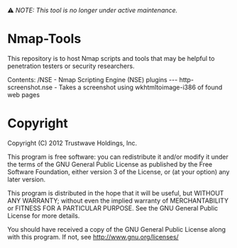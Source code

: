 :warning: *NOTE: This tool is no longer under active maintenance.*

Nmap-Tools
==========

This repository is to host Nmap scripts and tools that may be helpful to penetration testers
or security researchers.

Contents:
/NSE - Nmap Scripting Engine (NSE) plugins
--- http-screenshot.nse - Takes a screenshot using wkhtmltoimage-i386 of found web pages 





Copyright
=========
Copyright (C) 2012 Trustwave Holdings, Inc.
 
This program is free software: you can redistribute it and/or modify
it under the terms of the GNU General Public License as published by
the Free Software Foundation, either version 3 of the License, or
(at your option) any later version.

This program is distributed in the hope that it will be useful,
but WITHOUT ANY WARRANTY; without even the implied warranty of
MERCHANTABILITY or FITNESS FOR A PARTICULAR PURPOSE. See the
GNU General Public License for more details.
 
You should have received a copy of the GNU General Public License
along with this program. If not, see <http://www.gnu.org/licenses/>

